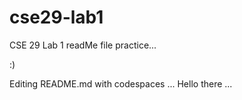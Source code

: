 # cse29-lab1
CSE 29 Lab 1
readMe file practice...

:)

Editing README.md with codespaces ...
Hello there ...


